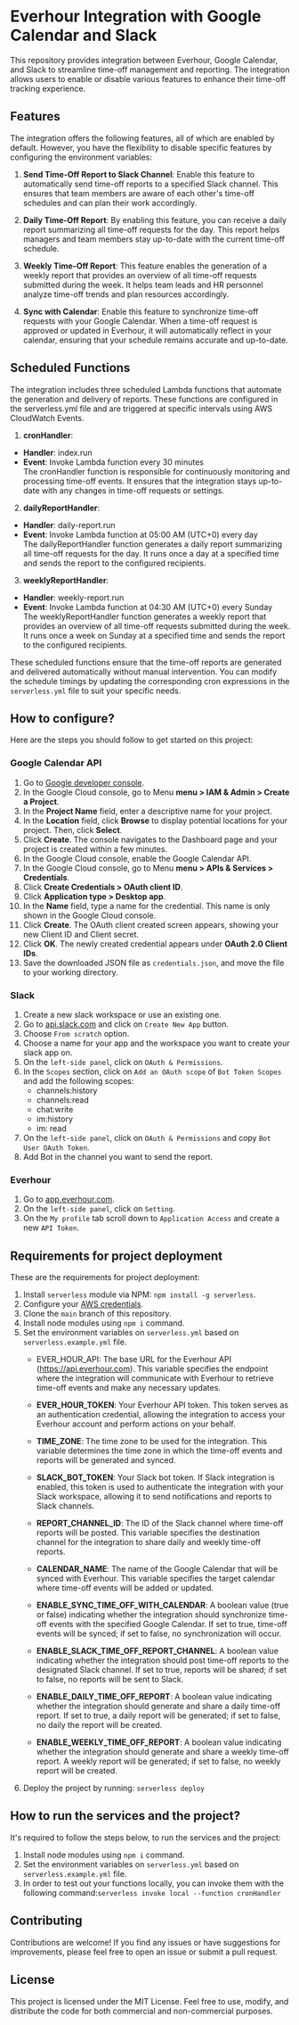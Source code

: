 ﻿# Everhour Integration with Google Calendar and Slack   
 This repository provides integration between Everhour, Google Calendar, and Slack to streamline time-off management and reporting. The integration allows users to enable or disable various features to enhance their time-off tracking experience.
## Features
The integration offers the following features, all of which are enabled by default. However, you have the flexibility to disable specific features by configuring the environment variables:

1. **Send Time-Off Report to Slack Channel**: Enable this feature to automatically send time-off reports to a specified Slack channel. This ensures that team members are aware of each other's time-off schedules and can plan their work accordingly.

2. **Daily Time-Off Report**: By enabling this feature, you can receive a daily report summarizing all time-off requests for the day. This report helps managers and team members stay up-to-date with the current time-off schedule.

3. **Weekly Time-Off Report**: This feature enables the generation of a weekly report that provides an overview of all time-off requests submitted during the week. It helps team leads and HR personnel analyze time-off trends and plan resources accordingly.

4. **Sync with Calendar**: Enable this feature to synchronize time-off requests with your Google Calendar. When a time-off request is approved or updated in Everhour, it will automatically reflect in your calendar, ensuring that your schedule remains accurate and up-to-date.
## Scheduled Functions
The integration includes three scheduled Lambda functions that automate the generation and delivery of reports. These functions are configured in the serverless.yml file and are triggered at specific intervals using AWS CloudWatch Events.

1. **cronHandler**:

* **Handler**: index.run  
* **Event**: Invoke Lambda function every 30 minutes  
The cronHandler function is responsible for continuously monitoring and processing time-off events. It ensures that the integration stays up-to-date with any changes in time-off requests or settings.

2. **dailyReportHandler**:

* **Handler**: daily-report.run
* **Event**: Invoke Lambda function at 05:00 AM (UTC+0) every day  
The dailyReportHandler function generates a daily report summarizing all time-off requests for the day. It runs once a day at a specified time and sends the report to the configured recipients.

3. **weeklyReportHandler**:

* **Handler**: weekly-report.run
* **Event**: Invoke Lambda function at 04:30 AM (UTC+0) every Sunday  
The weeklyReportHandler function generates a weekly report that provides an overview of all time-off requests submitted during the week. It runs once a week on Sunday at a specified time and sends the report to the configured recipients.

These scheduled functions ensure that the time-off reports are generated and delivered automatically without manual intervention. You can modify the schedule timings by updating the corresponding cron expressions in the `serverless.yml` file to suit your specific needs.



 ## How to configure?
Here are the steps you should follow to get started on this project:
### Google Calendar API
 1. Go to [Google developer console](https://developers.google.com/workspace/guides/create-project).
 2. In the Google Cloud console, go to Menu **menu > IAM & Admin > Create a Project**.
 3. In the **Project Name** field, enter a descriptive name for your project.
 4. In the **Location** field, click **Browse** to display potential locations for your project. Then, click **Select**.
 5. Click **Create**. The console navigates to the Dashboard page and your project is created within a few minutes.
 6. In the Google Cloud console, enable the Google Calendar API.
 7. In the Google Cloud console, go to Menu **menu > APIs & Services > Credentials**.
 8. Click **Create Credentials > OAuth client ID**.
 9. Click **Application type > Desktop app**.
 10. In the **Name** field, type a name for the credential. This name is only shown in the Google Cloud console.
 11. Click **Create**. The OAuth client created screen appears, showing your new Client ID and Client secret.
 12. Click **OK**. The newly created credential appears under **OAuth 2.0 Client IDs**.
 13. Save the downloaded JSON file as `credentials.json`, and move the file to your working directory.
### Slack
 1. Create a new slack workspace or use an existing one.
 2. Go to [api.slack.com](https://api.slack.com/) and click on `Create New App` button.
 3. Choose `From scratch` option.
 4. Choose a name for your app and the workspace you want to create your slack app on.
 5. On the `left-side panel`, click on `OAuth & Permissions`.
 6. In the `Scopes` section, click on `Add an OAuth scope` of `Bot Token Scopes` and add the following scopes:
    * channels:history
    * channels:read
    * chat:write
    * im:history
    * im: read
  7. On the `left-side panel`, click on `OAuth & Permissions` and copy `Bot User OAuth Token`.
  8. Add Bot  in the channel you want to send the report.
### Everhour
 1. Go to [app.everhour.com](https://app.everhour.com/#/account/profile).
 2. On the `left-side panel`, click on `Setting`.
 3. On the `My profile` tab scroll down to `Application Access` and create a new `API Token`.
 ## Requirements for project deployment
  These are the requirements for project deployment:
  1. Install `serverless` module via NPM: `npm install -g serverless`.
  2. Configure your [AWS credentials](https://www.serverless.com/framework/docs/providers/aws/guide/credentials/).
  3. Clone the `main` branch of this repository.
  4. Install node modules using `npm i` command.
  5. Set the environment variables on `serverless.yml`  based on `serverless.example.yml` file.
     * EVER_HOUR_API: The base URL for the Everhour API (https://api.everhour.com). This variable specifies the endpoint where the integration will communicate with Everhour to retrieve time-off events and make any 
      necessary updates.

      * **EVER_HOUR_TOKEN**: Your Everhour API token. This token serves as an authentication credential, allowing the integration to access your Everhour account and perform actions on your behalf.

      * **TIME_ZONE**: The time zone to be used for the integration. This variable determines the time zone in which the time-off events and reports will be generated and synced.

      * **SLACK_BOT_TOKEN**: Your Slack bot token. If Slack integration is enabled, this token is used to authenticate the integration with your Slack workspace, allowing it to send notifications and reports to Slack channels.

      * **REPORT_CHANNEL_ID**: The ID of the Slack channel where time-off reports will be posted. This variable specifies the destination channel for the integration to share daily and weekly time-off reports.

      * **CALENDAR_NAME**: The name of the Google Calendar that will be synced with Everhour. This variable specifies the target calendar where time-off events will be added or updated.

      * **ENABLE_SYNC_TIME_OFF_WITH_CALENDAR**: A boolean value (true or false) indicating whether the integration should synchronize time-off events with the specified Google Calendar. If set to true, time-off events will 
         be synced; if set to false, no synchronization will occur.

      * **ENABLE_SLACK_TIME_OFF_REPORT_CHANNEL**: A boolean value indicating whether the integration should post time-off reports to the designated Slack channel. If set to true, reports will be shared; if set to false, no 
        reports will be sent to Slack.

      * **ENABLE_DAILY_TIME_OFF_REPORT**: A boolean value indicating whether the integration should generate and share a daily time-off report. If set to true, a daily report will be generated; if set to false, no daily 
        the report will be created.

       * **ENABLE_WEEKLY_TIME_OFF_REPORT**: A boolean value indicating whether the integration should generate and share a weekly time-off report. A weekly report will be generated; if set to false, no weekly report will be created.
  6. Deploy the project  by running: `serverless deploy`
    
 ## How to run the services and the project?
  It's required to follow the steps below, to run the services and the project:
  1. Install node modules using `npm i` command.
  2. Set the environment variables on `serverless.yml`  based on `serverless.example.yml` file.
  3. In order to test out your functions locally, you can invoke them with the following command:`serverless invoke local --function cronHandler`
## Contributing
  Contributions are welcome! If you find any issues or have suggestions for improvements, please feel free to open an issue or submit a pull request.
## License
This project is licensed under the MIT License. Feel free to use, modify, and distribute the code for both commercial and non-commercial purposes.
    
